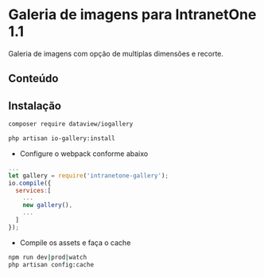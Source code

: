 # Galeria de imagens para IntranetOne 1.1

Galeria de imagens com opção de multiplas dimensões e recorte.

## Conteúdo

## Instalação

```sh
composer require dataview/iogallery
```

```sh
php artisan io-gallery:install
```

- Configure o webpack conforme abaixo

```js
...
let gallery = require('intranetone-gallery');
io.compile({
  services:[
    ...
    new gallery(),
    ...
  ]
});

```

- Compile os assets e faça o cache

```sh
npm run dev|prod|watch
php artisan config:cache
```
